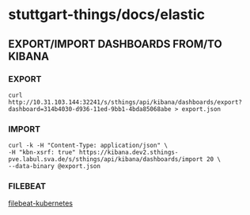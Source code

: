 # stuttgart-things/docs/elastic

## EXPORT/IMPORT DASHBOARDS FROM/TO KIBANA

### EXPORT

```
curl http://10.31.103.144:32241/s/sthings/api/kibana/dashboards/export?dashboard=314b4030-d936-11ed-9bb1-4bda85068abe > export.json
```

### IMPORT

```
curl -k -H "Content-Type: application/json" \
-H "kbn-xsrf: true" https://kibana.dev2.sthings-pve.labul.sva.de/s/sthings/api/kibana/dashboards/import 20 \
--data-binary @export.json
```

### FILEBEAT
[filebeat-kubernetes](https://stackoverflow.com/questions/60566173/how-we-can-filter-namespace-in-filebeat-kubernetes)
